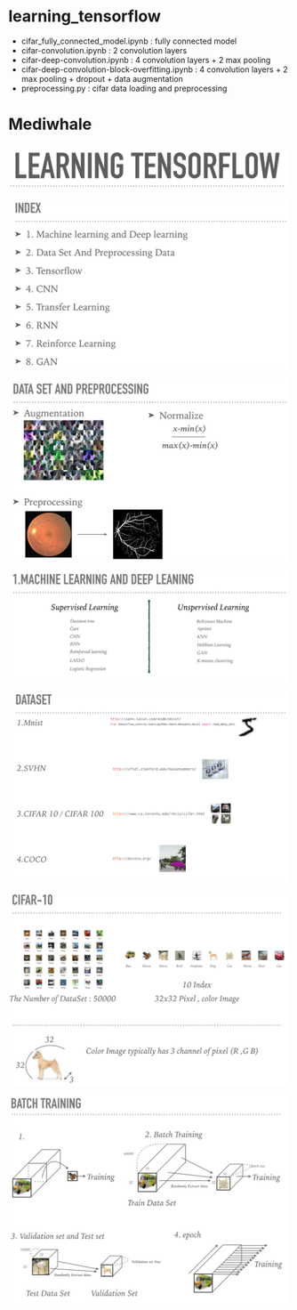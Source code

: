 # learning_tensorflow

- cifar_fully_connected_model.ipynb : fully connected model
- cifar-convolution.ipynb : 2 convolution layers
- cifar-deep-convolution.ipynb : 4 convolution layers + 2 max pooling
- cifar-deep-convolution-block-overfitting.ipynb : 4 convolution layers + 2 max pooling + dropout + data augmentation
- preprocessing.py : cifar data loading and preprocessing

# Mediwhale
![Alt text](readme_pic/title.png)

![Alt text](readme_pic/index.png)

![Alt text](readme_pic/preprocessing.png)

![Alt text](readme_pic/ML_DL.png)


![Alt text](readme_pic/dataset.png)

![Alt text](readme_pic/cifar10.png)

![Alt text](readme_pic/batch.png)

